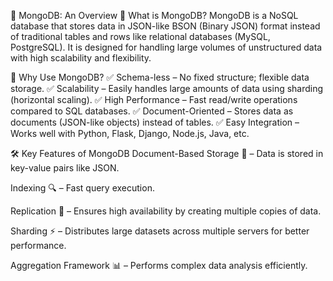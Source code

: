 📌 MongoDB: An Overview
🔹 What is MongoDB?
MongoDB is a NoSQL database that stores data in JSON-like BSON (Binary JSON) format instead of traditional tables and rows like relational databases (MySQL, PostgreSQL). It is designed for handling large volumes of unstructured data with high scalability and flexibility.

🚀 Why Use MongoDB?
✅ Schema-less – No fixed structure; flexible data storage.
✅ Scalability – Easily handles large amounts of data using sharding (horizontal scaling).
✅ High Performance – Fast read/write operations compared to SQL databases.
✅ Document-Oriented – Stores data as documents (JSON-like objects) instead of tables.
✅ Easy Integration – Works well with Python, Flask, Django, Node.js, Java, etc.

🛠️ Key Features of MongoDB
Document-Based Storage 📄 – Data is stored in key-value pairs like JSON.

Indexing 🔍 – Fast query execution.

Replication 🔄 – Ensures high availability by creating multiple copies of data.

Sharding ⚡ – Distributes large datasets across multiple servers for better performance.

Aggregation Framework 📊 – Performs complex data analysis efficiently.

